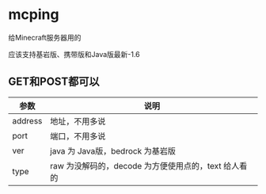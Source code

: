# mcping
给Minecraft服务器用的

应该支持基岩版、携带版和Java版最新-1.6

## GET和POST都可以

| 参数 | 说明 |
| --- | ----------- |
| address | 地址，不用多说 |
| port | 端口，不用多说 |
| ver | java 为 Java版，bedrock 为基岩版 |
| type | raw 为没解码的，decode 为方便使用点的，text 给人看的 |

